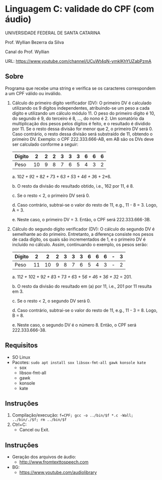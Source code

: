 # Linguagem C: validade do CPF (com áudio)

UNIVERSIDADE FEDERAL DE SANTA CATARINA 

Prof. Wyllian Bezerra da Silva 

Canal do Prof. Wyllian 

URL: https://www.youtube.com/channel/UCuWt4qN-ymklKhYUZabPzmA 


## Sobre 
Programa que recebe uma string e verifica se os caracteres correspondem a um CPF válido ou inválido.

1. Cálculo do primeiro dígito verificador (DV):
   O primeiro DV é calculado utilizando os 9 dígitos independentes, atribuindo-se um peso a cada dígito e utilizando um cálculo módulo 11. O peso do primeiro dígito é 10, do segundo é 9, do terceiro é 8, ..., do nono é 2. Um somatório da multiplicação dos pesos pelos dígitos é feito, e o resultado é dividido por 11. Se o resto dessa divisão for menor que 2, o primeiro DV será 0. Caso contrário, o resto dessa divisão será substraído de 11, obtendo o primeiro DV. Exemplo: o CPF 222.333.666-AB, em AB são os DVs deve ser calculado conforme a seguir:

    | Dígito |  2 |  2 |  2 |  3 |  3 |  3 |  6 |  6 |  6 |
    |--------| -- | -- | -- | -- | -- | -- | -- | -- | -- |
    | Peso   | 10 |  9 |  8 |  7 |  6 |  5 |  4 |  3 |  2 | 
    
   a. 10*2 + 9*2 + 8*2 + 7*3 + 6*3 + 5*3 + 4*6 + 3*6 + 2*6.

   b. O resto da divisão do resultado obtido, i.e., 162 por 11, é 8.

   c. Se o resto < 2, o primeiro DV será 0.

   d. Caso contrário, subtrai-se o valor do resto de 11, e.g., 11 - 8 = 3. Logo, A = 3.

   e. Neste caso, o primeiro DV = 3. Então, o CPF será 222.333.666-3B.
    
2. Cálculo do segundo dígito verificador (DV):
   O cálculo do segundo DV é semelhante ao do primeiro. Entretanto, a diferença consiste nos pesos de cada dígito, os quais são incrementados de 1, e o primeiro DV é incluído no cálculo. Assim, continuando o exemplo, os pesos serão:

    | Dígito |  2 |  2 |  2 |  3 |  3 |  3 |  6 |  6 |  6 | -  | 3  |
    |--------| -- | -- | -- | -- | -- | -- | -- | -- | -- | -- | -- |
    | Peso   | 11 | 10 |  9 |  8 |  7 |  6 |  5 |  4 |  3 | -  |  2 |

    a. 11*2 + 10*2 + 9*2 + 8*3 + 7*3 + 6*3 + 5*6 + 4*6 + 3*6 + 3*2 = 201.
    
    b. O resto da divisão do resultado em (a) por 11, i.e., 201 por 11 resulta em 3.
    
    c. Se o resto < 2, o segundo DV será 0.
    
    d. Caso contrário, subtrai-se o valor do resto de 11, e.g., 11 - 3 = 8. Logo, B = 8.
    
    e. Neste caso, o segundo DV é o número 8. Então, o CPF será 222.333.666-38.

## Requisitos
- SO Linux
- Pacotes: `sudo apt install sox libsox-fmt-all gawk konsole kate` 
    - sox
    - libsox-fmt-all
    - gawk
    - konsole
    - kate

## Instruções
1. Compilação/execução:
  `f=CPF; gcc -o ../bin/$f *.c -Wall; ../bin/./$f; rm ../bin/$f` 
2. Ctrl+C: 
   - Cancel ou Exit.


## Instruções
- Geração dos arquivos de áudio:
  - http://www.fromtexttospeech.com
- BG:
  - https://www.youtube.com/audiolibrary
